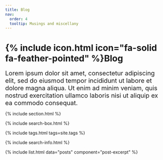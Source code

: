 ```yaml
---
title: Blog
nav:
  order: 4
  tooltip: Musings and miscellany
---
```


# {% include icon.html icon="fa-solid fa-feather-pointed" %}Blog
<span style="font-size: 20px;">
Lorem ipsum dolor sit amet, consectetur adipiscing elit, sed do eiusmod tempor incididunt ut labore et dolore magna aliqua.
Ut enim ad minim veniam, quis nostrud exercitation ullamco laboris nisi ut aliquip ex ea commodo consequat.
</span>

{% include section.html %}

{% include search-box.html %}

{% include tags.html tags=site.tags %}

{% include search-info.html %}

{% include list.html data="posts" component="post-excerpt" %}
